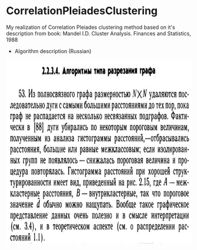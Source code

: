 # CorrelationPleiadesClustering
My realization of Correlation Pleiades clustering method based on it's description from book: Mandel I.D. Cluster Analysis. Finances and Statistics, 1988
- Algorithm description (Russian)
<img src="https://github.com/avenator/CorrelationPleiadesClustering/blob/main/algorithm_description.png" height="500" width="700"> 
